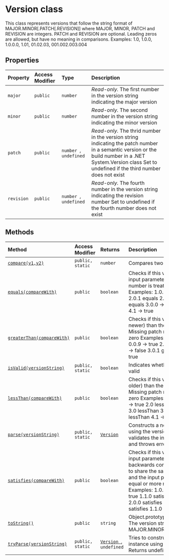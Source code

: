 # Version class







This class represents versions that follow the string format of MAJOR.MINOR[.PATCH[.REVISION]] where MAJOR, MINOR, PATCH and REVISION are integers. PATCH and REVISION are optional. Leading zeros are allowed, but have no meaning in comparisons. Examples: 1.0, 1.0.0, 1.0.0.0, 1.01, 01.02.03, 001.002.003.004



## Properties

| Property	   | Access Modifier | Type	| Description|
|:-------------|:----|:-------|:-----------|
|`major`     | `public` | `number` | _Read-only._ The first number in the version string indicating the major version |
|`minor`     | `public` | `number` | _Read-only._ The second number in the version string indicating the minor version |
|`patch`     | `public` | `number `,` undefined` | _Read-only._ The thrid number in the version string indicating the patch number in a semantic version or the build number in a .NET System.Version class Set to undefined if the third number does not exist |
|`revision`     | `public` | `number `,` undefined` | _Read-only._ The fourth number in the version string indicating the revision number Set to undefined if the fourth number does not exist |




## Methods

| Method	   | Access Modifier | Returns	| Description|
|:-------------|:----|:-------|:-----------|
|[`compare(v1,v2)`](compare-version.md)     | `public, static` | `number` | Compares two Version classes |
|[`equals(compareWith)`](equals-version.md)     | `public` | `boolean` | Checks if this version is equal to the input parameter. Missing patch number is treated as zero. Examples: 1.0.0 equals 1.0.0 -> true 2.0.1 equals 2.0.0 -> false 3.0 equals 3.0.0 -> true 04.01 equals 4.1 -> true |
|[`greaterThan(compareWith)`](greaterthan-version.md)     | `public` | `boolean` | Checks if this version is greater (i.e. newer) than the input parameter. Missing patch number is treated as zero Examples: 1.0.0 greaterThan 0.0.9 -> true 2.0 greaterThan 2.0.0 -> false 3.0.1 greaterThan 3.0 -> true |
|[`isValid(versionString)`](isvalid-version.md)     | `public, static` | `boolean` | Indicates whether a version string is valid |
|[`lessThan(compareWith)`](lessthan-version.md)     | `public` | `boolean` | Checks if this version is less (i.e. older) than the input parameter. Missing patch number is treated as zero Examples: 0.9.9 lessThan 1.0.0 -> true 2.0 lessThan 2.0.0 -> false 3.0 lessThan 3.0.1 -> true 04.01 lessThan 4.1 -> false |
|[`parse(versionString)`](parse-version.md)     | `public, static` | [`Version`](../../sp-core-library/class/version.md) | Constructs a new Version instance using the version string. tryParse validates the input version string and throws error if it is invalid |
|[`satisfies(compareWith)`](satisfies-version.md)     | `public` | `boolean` | Checks if this version satisfies the input parameter, therefore it's backwards compatible. They have to share the same major version, and the input parameter must be an equal or more recent version. Examples: 1.0.0 satisfies 1.0.0 -> true 1.1.0 satisfies 1.0.0 -> true 2.0.0 satisfies 1.0.0 -> false 1.0.0 satisfies 1.1.0 -> false |
|[`toString()`](tostring-version.md)     | `public` | `string` | Object.prototype.toString override The version string in MAJOR.MINOR[.PATCH[.REVISION]] |
|[`tryParse(versionString)`](tryparse-version.md)     | `public, static` | [`Version `](../../sp-core-library/class/version.md),` undefined` | Tries to construct a new Version instance using the version string. Returns undefined if not successful. |





